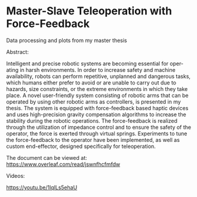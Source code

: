 # Master-Slave Teleoperation with Force-Feedback
Data processing and plots from my master thesis

Abstract:

Intelligent and precise robotic systems are becoming essential for oper-
ating in harsh environments. In order to increase safety and machine
availability, robots can perform repetitive, unplanned and dangerous
tasks, which humans either prefer to avoid or are unable to carry out
due to hazards, size constraints, or the extreme environments in which
they take place.
A novel user-friendly system consisting of robotic arms that can be
operated by using other robotic arms as controllers, is presented in
my thesis. The system is equipped with force-feedback based haptic
devices and uses high-precision gravity compensation algorithms to
increase the stability during the robotic operations.
The force-feedback is realized through the utilization of impedance
control and to ensure the safety of the operator, the force is exerted
through virtual springs. Experiments to tune the force-feedback to
the operator have been implemented, as well as custom end-effector,
designed specifically for teleoperation.

The document can be viewed at:
https://www.overleaf.com/read/jswnfhcfmfdw

Videos: 

https://youtu.be/1lqlLs5ehaU
